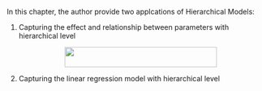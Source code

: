 In this chapter, the author provide two applcations of Hierarchical Models:

1. Capturing the effect and relationship between parameters with hierarchical level
   <p align="center">
      <img src="https://render.githubusercontent.com/render/math?math=p(\theta|data)\propto p(data| \theta) \times p(\theta)" width="300" height="40"></p>



2. Capturing the linear regression model with hierarchical level
